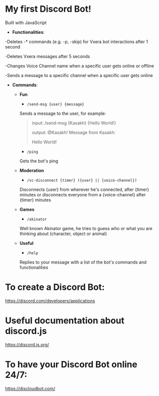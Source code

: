 # My first Discord Bot!

Built with JavaScript

- <strong>Functionalities</strong>:

-Deletes -* commands (e.g. -p, -skip) for Vxera bot interactions after 1 second

-Deletes Vxera messages after 5 seconds

-Changes Voice Channel name when a specific user gets online or offline

-Sends a message to a specific channel when a specific user gets online

- <strong>Commands</strong>:

  - <strong>Fun</strong>

    - ``/send-msg {user} {message}``

    Sends a message to the user, for example:

    >input: 
    >/send-msg {Kasakh} {Hello World!}
    >
    >output:
    >@Kasakh! Message from Kasakh:
    >
    >Hello World!
    
    - ``/ping``
    
    Gets the bot's ping

  - <strong>Moderation</strong>

    - ``/vc-disconnect {timer} ({user} || {voice-channel})``

    Disconnects {user} from wherever he's connected, after {timer} minutes or disconnects everyone from a {voice-channel} after {timer} minutes
  
  - <strong>Games</strong>
                          
    - ``/akinator``
             
    Well known Akinator game, he tries to guess who or what you are thinking about (character, object or animal)
  
  - <strong>Useful</strong>
                           
    - ``/help``
                           
    Replies to your message with a list of the bot's commands and functionalities

# To create a Discord Bot:

https://discord.com/developers/applications

# Useful documentation about discord.js

https://discord.js.org/

# To have your Discord Bot online 24/7:

https://discloudbot.com/
